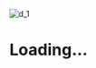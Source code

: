 ![d_1](https://user-images.githubusercontent.com/95540354/171409112-0821d913-e1da-46cc-b779-5b6fb62e531e.gif)

# Loading...
